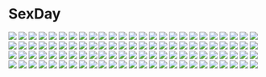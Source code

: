 # SexDay
![](https://konachan.com/jpeg/068dec2861437d065db887127623d4e7/Konachan.com%20-%20106836%20hatsune_miku%20vocaloid.jpg)
![](https://konachan.com/image/ca442d3bb2e2d57850258451c222e014/Konachan.com%20-%20304418%20anthropomorphism%20aqua_eyes%20blush%20breasts%20bunnygirl%20cropped%20haiba_09%20leotard%20long_hair%20nipple_slip%20nipples%20tail%20thighhighs%20white_hair%20wristwear.jpg)
![](https://konachan.com/image/2ea653b8351c4cb7f088251e28964cad/Konachan.com%20-%20247708%202girls%20blue_eyes%20brown_hair%20kagawa_yuusaku%20long_hair%20necklace%20original%20school_uniform%20short_hair%20shoujo_ai%20skirt.jpg)
![](https://konachan.com/image/a6798350f8ccba67617740ebf820e2df/Konachan.com%20-%2017886%20liselsia_cesarini%20symphonic_rain.jpg)
![](https://konachan.com/image/102adf6a25b70c8908b6ab327fb04efc/Konachan.com%20-%20254245%20forest%20grass%20original%20scenic%20shamo_gin%20tree%20water.jpg)
![](https://konachan.com/jpeg/2230423b30ab715f086d5dbfeb38d24b/Konachan.com%20-%20170129%202girls%20animal_ears%20bandage%20blush%20chain%20ibara_kasen%20ishikkoro%20pink_eyes%20pink_hair%20shackles%20short_hair%20tail%20touhou%20white%20white_hair%20wink%20wolfgirl.jpg)
![](https://konachan.com/jpeg/dbe2b2453d4124d4807938eb72b79eae/Konachan.com%20-%20179544%20brown_eyes%20game_cg%20kagura_yuu%20mizusawa_matsuri%20otonari_koi_sensou%20pink_hair%20short_hair%20sugar_house%20thighhighs%20zettai_ryouiki.jpg)
![](https://konachan.com/image/313b14edf08208459d303f34ef299f8d/Konachan.com%20-%20125466%20barefoot%20blonde_hair%20blue_eyes%20bow%20dark%20dress%20flowers%20kagamine_rin%20kuromayu%20scar%20shackles%20vocaloid.jpg)
![](https://konachan.com/jpeg/6c29c48940af370eb336772fe9bd3dab/Konachan.com%20-%20104179%20bondage%20breasts%20censored%20fusataka_shikibu%20game_cg%20gray_hair%20mikagura_setsu%20nipples%20penis%20pussy%20red_eyes%20renai_saimin%20sex.jpg)
![](https://konachan.com/image/0bfe7ed08e528657f7dafc5bdfb9ba12/Konachan.com%20-%2029275%20littlewitch%20oyari_ashito%20white.jpg)
![](https://konachan.com/image/0b70f054537c8315fc6866b33b5785c4/Konachan.com%20-%2064741%20blue%20gray_hair%20katana%20konpaku_youmu%20lolita_fashion%20rokuwata_tomoe%20sword%20touhou%20weapon%20yellow_eyes.jpg)
![](https://konachan.com/jpeg/3645537aaaf74e438bc91a0918a690f9/Konachan.com%20-%20296087%20animal_ears%20blush%20breasts%20elbow_gloves%20erect_nipples%20fang%20gloves%20horns%20leotard%20onsoku_inu%20original%20pink_eyes%20pink_hair%20skintight%20tail%20white.jpg)
![](https://konachan.com/jpeg/2259d956a755ee9a4ca71ad9cc04c4d5/Konachan.com%20-%20265282%20anus%20apron%20astralair_no_shiroki_towa%20censored%20cum%20favorite%20game_cg%20naked_apron%20nipples%20pussy%20shida_kazuhiro%20spread_pussy%20tachibana_ochiba.jpg)
![](https://konachan.com/image/40b9c31b76835f73eab8825133238960/Konachan.com%20-%2063251%20gumi%20hatsune_miku%20kagamine_rin%20megurine_luka%20meiko%20twintails%20vocaloid.jpg)
![](https://konachan.com/image/cc16444b3b4208b44b01adbaf6d55ba2/Konachan.com%20-%2063112%20earmuffs%20megurine_luka%20vocaloid.jpg)
![](https://konachan.com/image/796bcc394fd743dc68eac629d5d75b62/Konachan.com%20-%2093612%20blue_eyes%20hyperdimension_neptunia%20long_hair%20neptune%20purple_hair%20purple_heart%20tsunako.jpg)
![](https://konachan.com/jpeg/a2784868f11c4e72d2536beb896e08f7/Konachan.com%20-%20220509%202girls%20aqua_eyes%20aqua_hair%20flowers%20headdress%20izumi369%20maid%20pink_eyes%20pink_hair%20ram_%28re%3Azero%29%20rem_%28re%3Azero%29%20short_hair%20twins.jpg)
![](https://konachan.com/jpeg/8101222fb160194726439d0aa1fab9b7/Konachan.com%20-%20154712%20bicolored_eyes%20heart%20valentine.jpg)
![](https://konachan.com/image/7e9d717e2c26e9906441190b30ed8846/Konachan.com%20-%2017466%20fate_%28series%29%20fate_stay_night%20illyasviel_von_einzbern.jpg)
![](https://konachan.com/image/a26400ae2170ecce7dd6947654c5784c/Konachan.com%20-%20302278%20bikini%20blush%20breasts%20censored%20dark_skin%20erect_nipples%20navel%20original%20pointed_ears%20purple_eyes%20pussy%20spread_legs%20swimsuit%20wet%20white_hair.jpg)
![](https://konachan.com/image/febeedaaafc07b39352b7cf146357063/Konachan.com%20-%20182607%20anthropomorphism%20atago_%28kancolle%29%20blonde_hair%20breasts%20green_eyes%20kantai_collection%20open_shirt%20pantyhose%20raguro.jpg)
![](https://konachan.com/jpeg/14413fa5105063fe9f12ec14b864f691/Konachan.com%20-%20123277%20game_cg%20kazaori_yukina%20koisuru_koto_to_mitsuketari%20maki_yahiro.jpg)
![](https://konachan.com/image/ded0154fd233aade69e6a038cafbf5e6/Konachan.com%20-%2049031%20animal_ears%20barefoot%20clouds%20horo%20landscape%20long_hair%20ookami_to_koushinryou%20orange_hair%20red_eyes%20scenic%20skirt%20sky%20tail%20wolfgirl.jpg)
![](https://konachan.com/image/76f4f3ab022fc9549afcbe30cb7307dd/Konachan.com%20-%20142968%20alucard%20black_hair%20blue_eyes%20blush%20breasts%20cleavage%20cross%20dress%20flowers%20gloves%20goth-loli%20hellsing%20long_hair%20moon%20necklace%20night%20rose%20vampire.jpg)
![](https://konachan.com/image/27303460025964f82a54644c961631b6/Konachan.com%20-%20172687%202girls%20blue_eyes%20blue_hair%20bow%20brown_eyes%20cure_black%20cure_white%20dress%20gloves%20kugimine%20long_hair%20navel%20orange_hair%20precure%20short_hair%20white%20wink.jpg)
![](https://konachan.com/jpeg/f64f68adad7edf17c27ab179630758d3/Konachan.com%20-%2050837%20green_eyes%20green_hair%20higurashi_no_naku_koro_ni%20sonozaki_shion%20vector.jpg)
![](https://konachan.com/image/5f20836ac47b9fc12d342dbc8f92c4ec/Konachan.com%20-%20280149%20dark%20heriki_%28trkj%29%20shadow_of_the_colossus%20wander.jpg)
![](https://konachan.com/image/b48f113f25bc16ddaeceb7051062679b/Konachan.com%20-%2079384%20aqua_eyes%20aqua_hair%20barefoot%20fuyuno_yuuki%20hatsune_miku%20headphones%20long_hair%20miku_append%20thighhighs%20vocaloid.jpg)
![](https://konachan.com/image/484719e06dc6ee021a5ccc76c68e40b4/Konachan.com%20-%20188074%20love_live%21_school_idol_project%20murota_yuuhei%20nishikino_maki%20school_uniform%20yazawa_nico.jpg)
![](https://konachan.com/image/20b00f5d819f9b72af84c086b0ac8a88/Konachan.com%20-%20257335%20akasaai%20black_hair%20blush%20boat%20breasts%20drink%20garter_belt%20gloves%20hat%20military%20red_eyes%20short_hair%20stockings%20takao_%28kancolle%29%20thighhighs%20uniform.jpg)
![](https://konachan.com/image/523250cd8527ad6110d2b41041e4e5d6/Konachan.com%20-%2015185%20final_fantasy%20final_fantasy_vii%20final_fantasy_vii_advent_children%20reno%20rude.jpg)
![](https://konachan.com/image/92fef0b740b0ad7fe159b328ae38e17e/Konachan.com%20-%2097960%20akatoki%21%20boots%20brown_eyes%20brown_hair%20inugahora_an%20long_hair%20marukawa_rinko%20pantyhose%20uniform.jpg)
![](https://konachan.com/image/03fad22517fbc80f261f92a46d91f684/Konachan.com%20-%20197964%20animal%20black_hair%20building%20cat%20drink%20green_eyes%20idolmaster%20kyodairobo%20long_hair%20male%20producer_%28idolmaster%29%20scenic%20school_uniform%20shibuya_rin%20skirt.jpg)
![](https://konachan.com/jpeg/7752ed84ba53c87714fe33c857850816/Konachan.com%20-%20281737%20breasts%20brown_eyes%20cherry_blossoms%20flowers%20horns%20japanese_clothes%20kimono%20lansane%20long_hair%20navel%20no_bra%20open_shirt%20original%20signed%20white%20white_hair.jpg)
![](https://konachan.com/jpeg/e74f9240c8ad71ebaf031f828dd247c4/Konachan.com%20-%2055223%20kos-mos%20xenosaga.jpg)
![](https://konachan.com/image/2ee2cd96cdafd0f4f02fe16cd7ae6471/Konachan.com%20-%20250071%20animal%20apron%20black_hair%20building%20city%20clouds%20drink%20food%20k_ryo%20night%20original%20polychromatic%20ponytail%20scenic%20short_hair%20sky.jpg)
![](https://konachan.com/jpeg/68ef729ff3b3cb996986ae0b6a8456ed/Konachan.com%20-%20305811%20animal_ears%20blush%20bow%20choker%20dress%20flat_chest%20gray_eyes%20gray_hair%20loli%20long_hair%20mousegirl%20original%20ribbons%20signed%20twintails%20white%20wristwear%20yu-ri.jpg)
![](https://konachan.com/image/97e7d7dd20f08a65cdf2cc4f86cb1675/Konachan.com%20-%20161601%202girls%20blue_eyes%20green_eyes%20green_hair%20hatsune_miku%20megurine_luka%20microphone%20pink_hair%20school_uniform%20sinzire%20vocaloid%20wink.jpg)
![](https://konachan.com/image/d19e3e0cbe6feb95586a04657921e8ad/Konachan.com%20-%2058713%20reiuji_utsuho%20skirt%20thighhighs%20touhou%20wings.jpg)
![](https://konachan.com/image/67d4ff88e2b44cbb6319e7d161c37455/Konachan.com%20-%20107337%20nude%20original%20xr650r.jpg)
![](https://konachan.com/image/15694679400859dde8fb91247ce885c4/Konachan.com%20-%20111569%20book%20enomoto_yoshika%20game_cg%20jpeg_artifacts%20maikaze_no_melt%20tenmaso.jpg)
![](https://konachan.com/jpeg/6220019ee989a0ad6a503e8d31e4d457/Konachan.com%20-%20183040%20ass%20dennryuurai%20original%20purple_eyes%20purple_hair.jpg)
![](https://konachan.com/image/bbcedbbda50f3a47c107c11428b5aa96/Konachan.com%20-%20154155%20barefoot%20bikini%20green_eyes%20hat%20original%20rheez%20swimsuit%20tagme%20water.jpg)
![](https://konachan.com/image/1a53541e6781565b3035748d7d8ff459/Konachan.com%20-%20232402%20ass%20beach%20bikini%20blush%20breasts%20cat_smile%20clouds%20game_cg%20navel%20nipples%20panty_pull%20pubic_hair%20pussy%20sayori%20sky%20smile%20swimsuit%20uncensored%20water.jpg)
![](https://konachan.com/jpeg/17e94f391f51d375a9dc43a7a6626d76/Konachan.com%20-%2056765%20brown_eyes%20brown_hair%20misaka_mikoto%20school_uniform%20short_hair%20to_aru_majutsu_no_index%20vector%20water.jpg)
![](https://konachan.com/image/bc23207aa064dea09610e15980f25f5a/Konachan.com%20-%20250054%20black_eyes%20black_hair%20food%20fruit%20japanese_clothes%20kirigaya_suguha%20miko%20orange_%28fruit%29%20shikei%20short_hair%20sword_art_online.jpg)
![](https://konachan.com/image/ddf61b84a387e07d81ed1b2d6389ebc8/Konachan.com%20-%20199131%20cape%20dress%20ello-chan%20gloves%20horns%20magic%20original%20pixiv_fantasia%20red_eyes%20short_hair%20thighhighs%20watermark.jpg)
![](https://konachan.com/image/06000fcf507c171765cda26b771d601b/Konachan.com%20-%2018016%20kujira%20saishuu_shiken_kujira%20white.jpg)
![](https://konachan.com/image/14cc7981bb7deaa07ce154eeeb2f9944/Konachan.com%20-%20174731%202girls%20anthropomorphism%20blonde_hair%20brown_hair%20dress%20gloves%20halo%20kumonji_aruto%20shirt%20short_hair%20sunset%20tie%20torn_clothes%20wink%20yellow_eyes.jpg)
![](https://konachan.com/jpeg/5c3143d826b3a73edb3698ba65fae47a/Konachan.com%20-%20177038%20blue_eyes%20bra%20breasts%20censored%20game_cg%20kazuharu_kina%20nipples%20nopan%20open_shirt%20pink_hair%20pussy%20pussy_juice%20sex%20short_hair%20thighhighs%20underwear.jpg)
![](https://konachan.com/jpeg/9054c2a189e404762723d9078c57b18a/Konachan.com%20-%20207793%20anthropomorphism%20bow_%28weapon%29%20clouds%20gloves%20japanese_clothes%20kantai_collection%20long_hair%20morizono_shiki%20ribbons%20skirt%20sky%20sunset%20thighhighs%20weapon.jpg)
![](https://konachan.com/image/b58409311e01f9f65c662b013968013e/Konachan.com%20-%20122399%20bow%20fire%20fujiwara_no_mokou%20long_hair%20tan_%28carbon%29%20touhou%20white_hair.jpg)
![](https://konachan.com/jpeg/c0772426af429dca345ab4266144146c/Konachan.com%20-%2049665%20akiyama_mio%20k-on%21.jpg)
![](https://konachan.com/image/a3b48120de3f70d83aadc943d96cf2ab/Konachan.com%20-%20100995%20dress%20flowers%20gray_hair%20long_hair%20original%20petals%20pixiv_fantasia%20red_eyes%20skade.jpg)
![](https://konachan.com/image/a1614105195b990377450295e7c088a5/Konachan.com%20-%20129190%20blue_hair%20boots%20crossover%20hat%20hinanawi_tenshi%20hydreigon%20nagae_iku%20pantyhose%20pokemon%20red_eyes%20sape_%28saperon_black%29%20touhou.jpg)
![](https://konachan.com/image/74428973e04712a42bf8689ac01c12a8/Konachan.com%20-%20149033%20blue_eyes%20bodysuit%20brown_hair%20eyepatch%20hat%20neon_genesis_evangelion%20shouno_kotaroo%20skintight%20soryu_asuka_langley%20white.jpg)
![](https://konachan.com/image/20620fe2c47d5d157f11015fd161033f/Konachan.com%20-%20142578%20ico%20ico_%28game%29%20shadow_of_the_colossus%20tagme%20wander%20yorda.jpg)
![](https://konachan.com/jpeg/37176425d89fabd12dda14fe4f440461/Konachan.com%20-%20298471%20aqua_eyes%20blush%20bon_%28bonbon315%29%20brown_hair%20japanese_clothes%20original%20short_hair%20white%20yukata.jpg)
![](https://konachan.com/image/cba8f19a4a9b19e5170bc99c4657de48/Konachan.com%20-%20262581%20aqua_eyes%20bandaid%20blush%20breasts%20dildo%20drink%20erotibot%20gloves%20long_hair%20original%20pink_hair%20pussy%20pussy_juice%20thighhighs%20twintails%20uncensored%20watermark.jpg)
![](https://konachan.com/image/29901f47093a2709a9db23d71ac7563b/Konachan.com%20-%2046330%20horibe_hiderou%20japanese_clothes%20umbrella%20yukata.jpg)
![](https://konachan.com/jpeg/354f1de09e87a12d6635e9a90049be88/Konachan.com%20-%20191387%202girls%20alice_soft%20breasts%20game_cg%20long_hair%20min-naraken%20navel%20nipples%20no_bra%20pink_hair%20purple_hair%20short_hair%20tenkawa_honoka%20underwear.jpg)
![](https://konachan.com/image/fcfa295aa2ae8c82f3948e371738eac3/Konachan.com%20-%20285485%20beach%20blonde_hair%20cameltoe%20long_hair%20niliu_chahui%20original%20red_eyes%20see_through%20sky%20swimsuit%20tagme_%28artist%29%20thighhighs%20tokisaki_asaba%20twintails%20water.jpg)
![](https://konachan.com/jpeg/4e332d047625957db6318e8576aba404/Konachan.com%20-%20266484%20bed%20blue_eyes%20blush%20breasts%20brown_hair%20erondo%20game_cg%20koinosu_ichacolize%20kouzuki_natsume%20long_hair%20nipples%20takeya_masami.jpg)
![](https://konachan.com/image/121a939e004eb4810d455bf8477b9085/Konachan.com%20-%2050490%20blue_hair%20blush%20candy%20kawai_ameri%20moekibara_fumitake%20red_eyes%20ribbons%20school_uniform%20tayutama.jpg)
![](https://konachan.com/jpeg/280be406c7c54b2f4fb34bc335dd965f/Konachan.com%20-%20265224%202girls%20ass%20azur_lane%20blue_eyes%20braids%20breasts%20censored%20cum%20dress%20furisuku%20gloves%20long_hair%20maid%20nipples%20panties%20panty_pull%20pussy%20underwear%20yuri.jpg)
![](https://konachan.com/image/2fa5160cbbb779c813ae43fbebb83ca3/Konachan.com%20-%20216444%20aliasing%20black_hair%20blonde_hair%20blue_eyes%20blush%20cropped%20dress%20dual_%28garakowa%29%20kantoku%20red_eyes%20remo_%28garakowa%29%20sky%20summer_dress%20white_hair%20yellow_eyes.jpg)
![](https://konachan.com/image/f6954854a023c864926eb89281e37779/Konachan.com%20-%20198248%20akagi_%28kancolle%29%20anthropomorphism%20breasts%20censored%20kaga_%28kancolle%29%20kantai_collection%20nipples%20nude%20penis%20pussy%20sky_%28freedom%29%20thighhighs.jpg)
![](https://konachan.com/image/0336489fd2e3fcfd3f9c692dba228c1b/Konachan.com%20-%20166877%20blush%20bow%20bra%20breasts%20cleavage%20garter_belt%20green_eyes%20long_hair%20navel%20nopan%20original%20purple_hair%20ribbons%20ryohka%20stockings%20twintails%20underwear.jpg)
![](https://konachan.com/jpeg/0290baae0ae204f64ed4cab6ed95fa5a/Konachan.com%20-%2055011%20bakemonogatari%20blue_eyes%20close%20long_hair%20monogatari_%28series%29%20purple_hair%20school_uniform%20senjougahara_hitagi%20transparent%20vector.jpg)
![](https://konachan.com/image/1d418d61bdea80fc41199b4e0d0123a6/Konachan.com%20-%2036340%20mushiuta.jpg)
![](https://konachan.com/image/78dae78083acaa1e9f479a391475ecdf/Konachan.com%20-%2079101%20all_male%20blonde_hair%20blue_eyes%20headphones%20kagamine_len%20kagono%20male%20tears%20vocaloid.jpg)
![](https://konachan.com/image/8500fbf352490439d76760969fbb7b0e/Konachan.com%20-%20133747%20animal%20dress%20fish%20forest%20hat%20landscape%20maribel_han%20scenic%20shinta_%28hmmuk%29%20touhou%20tree%20usami_renko%20water.jpg)
![](https://konachan.com/jpeg/c10f7c81fde5e5becde42f07457945f1/Konachan.com%20-%20242151%20all_male%20blonde_hair%20cross%20episode%20kizumonogatari%20male%20monogatari_%28series%29%20nyoronyoro%20short_hair%20waifu2x%20yellow_eyes.jpg)
![](https://konachan.com/image/dba9ee0e75e51a12c519816fbbc86059/Konachan.com%20-%20105715%20black_eyes%20black_hair%20blonde_hair%20brown_eyes%20brown_hair%20coffee-kizoku%20cure_girl%20headphones%20kneehighs%20nanjou_rena%20phone%20school_uniform%20stockings.jpg)
![](https://konachan.com/image/fd6277208e2229d4791da5f389937621/Konachan.com%20-%20124456%20blonde_hair%20blue_eyes%20kneehighs%20k-on%21%20kotobuki_tsumugi%20long_hair%20panties%20school_uniform%20underwear.jpg)
![](https://konachan.com/image/4dbc52124540fe4f114d5c130223d672/Konachan.com%20-%20261999%202girls%20aihara_mei%20barefoot%20bed%20black_hair%20blonde_hair%20citrus_%28saburouta%29%20fujisaki_ribbon%20green_eyes%20long_hair%20purple_eyes%20teddy_bear.jpg)
![](https://konachan.com/image/071e03e1aa6c72723319be26e33e3a18/Konachan.com%20-%2047693%20chaos%3Bhead%20mitsumi_sasaki%20nishijou_nanami%20valentine.jpg)
![](https://konachan.com/image/6524e3ca4a16d9fa789eed87407a2ad6/Konachan.com%20-%20138087%20blonde_hair%20breasts%20clochette%20cropped%20japanese_clothes%20kimono%20nipples%20open_shirt%20prism_recollection%20shintaro%20twintails%20uisaki_hinano.jpg)
![](https://konachan.com/image/b20dd07d115b199dafc560854f04dc88/Konachan.com%20-%20178401%20blonde_hair%20flandre_scarlet%20hat%20kamisa%20red_eyes%20short_hair%20socks%20tail%20teddy_bear%20touhou%20vampire%20wings%20wristwear.jpg)
![](https://konachan.com/jpeg/ddb40d79ad197ebb33857e1fd9312b92/Konachan.com%20-%20292280%20akizone%20blue_hair%20blush%20cropped%20dizzy%20guilty_gear%20long_hair%20navel%20necro_%28guilty_gear%29%20red_eyes%20thighhighs%20undine_%28guilty_gear%29.jpg)
![](https://konachan.com/jpeg/fe07be79b601154df20684e6ec626a15/Konachan.com%20-%20194208%20black_hair%20blue_eyes%20blush%20breasts%20game_cg%20long_hair%20lump_of_sugar%20moekibara_fumitake%20nipples%20unmei_senjou_no_phi%20yaegasumi_shino.jpg)
![](https://konachan.com/jpeg/ea730a3112cfeb7f06628d76d5f86d53/Konachan.com%20-%20150620%20brown_hair%20gym_uniform%20houri_miyako%20long_hair%20orange_eyes%20red_eyes%20senmu%20tagme%20yagiura_nagi%20yume_ka_utsutsu_ka_matryoshka.jpg)
![](https://konachan.com/image/f79d0196deae92c05e5ab9bb46cd5664/Konachan.com%20-%20148975%20black_hair%20clouds%20nekominase%20onozuka_komachi%20petals%20red_eyes%20short_hair%20sky%20stars%20touhou.jpg)
![](https://konachan.com/image/1c0daa386c201ac75fecbe2525fa60bc/Konachan.com%20-%20107881%202girls%20breasts%20flowers%20kure_masahiro%20monster_hunter%20nipples%20sky%20tagme.jpg)
![](https://konachan.com/image/bb39d1af2dd24a48902c349f181083ab/Konachan.com%20-%20188567%20barefoot%20beach%20black_hair%20brown_hair%20clouds%20dress%20hjl%20long_hair%20original%20scenic%20short_hair%20shorts%20sky%20water.jpg)
![](https://konachan.com/image/b2ed4fda261c925710b975df0d14c7a7/Konachan.com%20-%2036892%20hiiragi_kagami%20hiiragi_tsukasa%20lucky_star.jpg)
![](https://konachan.com/image/bcb003e9170864006ada528ad45ae4b9/Konachan.com%20-%20212205%20black_hair%20breasts%20cleavage%20danua%20dress%20granblue_fantasy%20horns%20long_hair%20pointed_ears%20red%20red_eyes%20zinno.jpg)
![](https://konachan.com/image/428bbedf0cba505aac343a97a4c33b83/Konachan.com%20-%20123746%20akira02%20blush%20breasts%20censored%20fellatio%20gasai_yuno%20jpeg_artifacts%20mirai_nikki%20nipples%20penis.jpg)
![](https://konachan.com/jpeg/0355fc94823ad99893bccc231c97d9ce/Konachan.com%20-%20137913%202girls%20blonde_hair%20blush%20breasts%20green_eyes%20long_hair%20navel%20nude%20original%20pink_hair%20purple_eyes%20tonee%20yuri.jpg)
![](https://konachan.com/image/380aca98e3114b148deebdd9cf91e591/Konachan.com%20-%2019272%20hina_ichigo%20rozen_maiden.jpg)
![](https://konachan.com/jpeg/a5ea834a7f629fe9464c32a385ea3902/Konachan.com%20-%20154720%20animal%20ao_no_exorcist%20blue_eyes%20blue_hair%20cat%20ichan%20kuro_%28ao_no_exorcist%29%20okumura_rin%20pointed_ears%20red_eyes.jpg)
![](https://konachan.com/image/37d2c51f95c50982a83bf6378441895f/Konachan.com%20-%20219124%20blonde_hair%20blue_eyes%20blush%20candy%20chocolate%20drink%20loli%20lolita_fashion%20long_hair%20mubi_alice%20original%20ribbons%20stockings%20watermark.jpg)
![](https://konachan.com/image/88dc796ad817ba3f2a1fda4b640c4b7f/Konachan.com%20-%2019901%20kaleido_star%20naegino_sora.jpg)
![](https://konachan.com/image/20c2fbc833bf0f46a91ce29678741854/Konachan.com%20-%20258691%20aliasing%20hatsune_miku%20headphones%20long_hair%20polychromatic%20skirt%20tagme_%28artist%29%20twintails%20vocaloid.jpg)
![](https://konachan.com/jpeg/bfa7a9ef55f512cb348e7d7aa06cdd11/Konachan.com%20-%2083929%20chibi%20hat%20ma%40ya%20panties%20red_hair%20stars%20thighhighs%20timeleap%20underwear.jpg)
![](https://konachan.com/jpeg/f202ce3f2937f27d7fc2a222ea22b8e6/Konachan.com%20-%20272328%20barefoot%20glasses%20headphones%20ivan_wang%20panties%20pink_eyes%20purple_hair%20school_uniform%20shinjou_akane%20short_hair%20skirt%20ssss.gridman%20underwear.jpg)
![](https://konachan.com/jpeg/e8a372d122cf77bfb50fec979dc29a58/Konachan.com%20-%20131725%20%26_sora_no_mukou_de_sakimasu_you_ni%20akatsuki-works%20game_cg%20saeki_hokuto.jpg)
![](https://konachan.com/image/18b7fe1e2976c7d7d5882f795eb0e81f/Konachan.com%20-%2031959%20amagahara_inaho%20blush%20brown_hair%20drink%20favorite%20food%20game_cg%20happy_margaret%21%20kokonoka%20maid%20red_hair%20sakura_mao.jpg)
![](https://konachan.com/image/cee133b55a74f3aeb1da09c1efd90f62/Konachan.com%20-%2084257%20armor%20artoria_pendragon_%28all%29%20fate_%28series%29%20fate_stay_night%20fate_unlimited_codes%20flowers%20millelunar%20petals%20saber%20saber_lily%20sword%20weapon.jpg)
![](https://konachan.com/image/08f4c1faa8318d49a2ca26aac943498e/Konachan.com%20-%20303598%20anthropomorphism%20black_hair%20chibi%20food%20hinata_yuu_%28artist%29%20japanese_clothes%20kantai_collection%20red_eyes%20short_hair%20yamashiro_%28kancolle%29.jpg)
